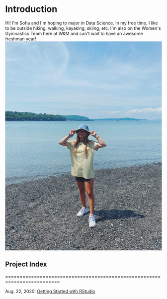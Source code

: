 # Introduction
Hi! I'm Sofia and I'm hoping to major in Data Science. In my free time, I like to be outside hiking, walking, kayaking, skiing, etc. I'm also on the Women's Gymnastics Team here at W&M and can't wait to have an awesome freshman year!
![|,20%](photo1.jpg)
## Project Index
=========================================================================

Aug. 22, 2020: [Getting Started with RStudio](08_22_20.md) 

